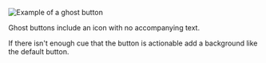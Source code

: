 ![Example of a ghost button](../images/buttons/button-ghost.svg)

Ghost buttons include an icon with no accompanying text.

If there isn't enough cue that the button is actionable add a background like the default button.
